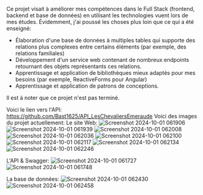 Ce projet visait à améliorer mes compétences dans le Full Stack (frontend, backend et base de données) en utilisant les technologies vuent lors de mes études. 
Évidemment, j'ai poussé les choses plus loin que ce qui a été enseigné:
- Élaboration d'une base de données à multiples tables qui supporte des relations plus complexes entre certains éléments (par exemple, des relations familiales)
- Développement d'un service web contenant de nombreux endpoints retournant des objets représentants ces relations.
- Apprentissage et application de bibliothèques mieux adaptés pour mes besoins (par exemple, ReactiveForms pour Angular)
- Apprentissage et application de patrons de conceptions. 

Il est à noter que ce projet n'est pas terminé.

Voici le lien vers l'API: https://github.com/Bast1625/API_LesChevaliersEmeraude
Voici des images du projet actuellement:
Le site Web: 
![Screenshot 2024-10-01 061906](https://github.com/user-attachments/assets/229b68f5-16bb-47c5-a327-0cad53d781f5)
![Screenshot 2024-10-01 061939](https://github.com/user-attachments/assets/c92c1b38-551b-4a92-b0b1-8e10956b83f5)
![Screenshot 2024-10-01 062008](https://github.com/user-attachments/assets/6bce73fa-7349-402e-98a5-d0d7e5596ddd)
![Screenshot 2024-10-01 062036](https://github.com/user-attachments/assets/49b5859e-df1d-42a6-9bf6-e087a8ebfc2c)
![Screenshot 2024-10-01 062100](https://github.com/user-attachments/assets/66b23ed8-7a71-4240-8ec0-7dc81859f7d2)
![Screenshot 2024-10-01 062117](https://github.com/user-attachments/assets/6eb3b734-2def-430f-b929-b8855fdff0c9)
![Screenshot 2024-10-01 062134](https://github.com/user-attachments/assets/e8debe40-a5d8-4f44-8709-30a8118feda7)
![Screenshot 2024-10-01 062246](https://github.com/user-attachments/assets/94aa6480-a192-432f-9253-fd85d6a2c7b7)

L'API & Swagger:
![Screenshot 2024-10-01 061727](https://github.com/user-attachments/assets/c685b001-a028-4589-a552-87cc9a8f4d7a)
![Screenshot 2024-10-01 061748](https://github.com/user-attachments/assets/39b298bd-d585-48e0-8840-663732d7ba06)

La base de données:
![Screenshot 2024-10-01 062430](https://github.com/user-attachments/assets/ae524d73-c2df-479b-bcff-0044a07274f2)
![Screenshot 2024-10-01 062458](https://github.com/user-attachments/assets/b127d3a6-f5d0-4df7-a7fa-b73477e874ea)

